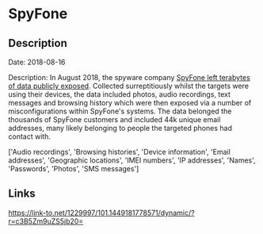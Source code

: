 # SpyFone

## Description

Date: 2018-08-16

Description:
In August 2018, the spyware company <a href="https://motherboard.vice.com/en_us/article/9kmj4v/spyware-company-spyfone-terabytes-data-exposed-online-leak" target="_blank" rel="noopener">SpyFone left terabytes of data publicly exposed</a>. Collected surreptitiously whilst the targets were using their devices, the data included photos, audio recordings, text messages and browsing history which were then exposed via a number of misconfigurations within SpyFone's systems. The data belonged the thousands of SpyFone customers and included 44k unique email addresses, many likely belonging to people the targeted phones had contact with.


['Audio recordings', 'Browsing histories', 'Device information', 'Email addresses', 'Geographic locations', 'IMEI numbers', 'IP addresses', 'Names', 'Passwords', 'Photos', 'SMS messages']

## Links

https://link-to.net/1229997/101.1449181778571/dynamic/?r=c3B5Zm9uZS5jb20=